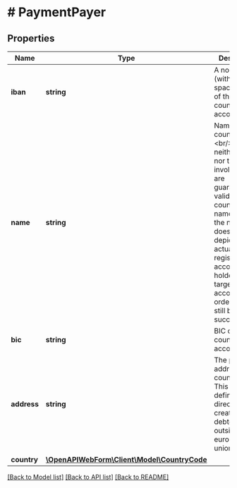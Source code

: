# # PaymentPayer

## Properties

Name | Type | Description | Notes
------------ | ------------- | ------------- | -------------
**iban** | **string** | A normalized (without spaces) IBAN of the counterparty&#39;s account |
**name** | **string** | Name of the counterparty.&lt;br/&gt;Note that neither finAPI nor the involved bank are guaranteed to validate the counterparty name. Even if the name does not depict the actual registered account holder of the target account, the order might still be successful. |
**bic** | **string** | BIC of the counterparty&#39;s account | [optional]
**address** | **string** | The postal address of the counterparty. This should be defined for direct debits created for debtors outside of the european union. | [optional]
**country** | [**\OpenAPIWebForm\Client\Model\CountryCode**](CountryCode.md) |  | [optional]

[[Back to Model list]](../../README.md#models) [[Back to API list]](../../README.md#endpoints) [[Back to README]](../../README.md)
